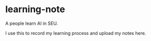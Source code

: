 # learning-note
A people learn AI in SEU.  

I use this to record my learning process and upload my notes here.
